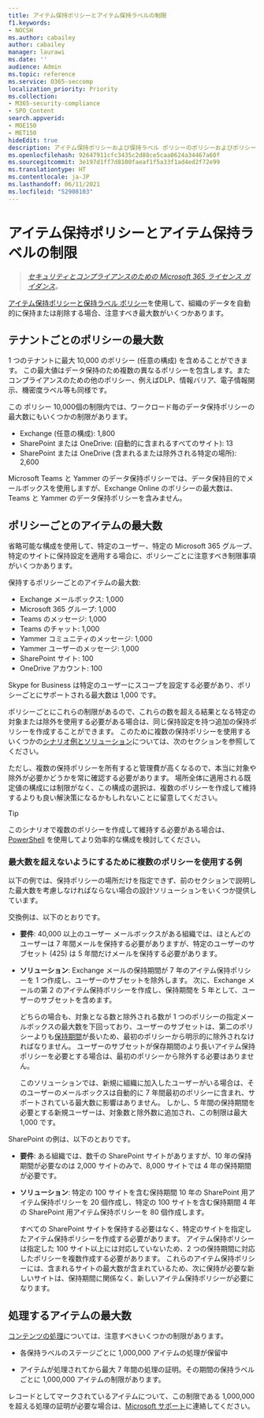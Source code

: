 ```yaml
---
title: アイテム保持ポリシーとアイテム保持ラベルの制限
f1.keywords:
- NOCSH
ms.author: cabailey
author: cabailey
manager: laurawi
ms.date: ''
audience: Admin
ms.topic: reference
ms.service: O365-seccomp
localization_priority: Priority
ms.collection:
- M365-security-compliance
- SPO_Content
search.appverid:
- MOE150
- MET150
hideEdit: true
description: アイテム保持ポリシーおよび保持ラベル ポリシーのポリシーおよびポリシーごとの項目の最大数を把握する
ms.openlocfilehash: 92647911cfc3435c2d88ce5caa0624a34467a60f
ms.sourcegitcommit: 3e197d1ff7d8100faeaf1f5a33f1ad4ed2f72e99
ms.translationtype: HT
ms.contentlocale: ja-JP
ms.lasthandoff: 06/11/2021
ms.locfileid: "52908103"
---
```

# <a name="limits-for-retention-policies-and-retention-label-policies"></a>アイテム保持ポリシーとアイテム保持ラベルの制限

>*[セキュリティとコンプライアンスのための Microsoft 365 ライセンス ガイダンス](/office365/servicedescriptions/microsoft-365-service-descriptions/microsoft-365-tenantlevel-services-licensing-guidance/microsoft-365-security-compliance-licensing-guidance)。*

[アイテム保持ポリシーと保持ラベル ポリシー](retention.md#retention-policies-and-retention-labels)を使用して、組織のデータを自動的に保持または削除する場合、注意すべき最大数がいくつかあります。

## <a name="maximum-number-of-policies-per-tenant"></a>テナントごとのポリシーの最大数

1 つのテナントに最大 10,000 のポリシー (任意の構成) を含めることができます。 この最大値はデータ保持のため複数の異なるポリシーを包含します。またコンプライアンスのための他のポリシー、例えばDLP、情報バリア、電子情報開示、機密度ラベル等も同様です。

この ポリシー 10,000個の制限内では、ワークロード毎のデータ保持ポリシーの最大数にもいくつかの制限があります。

- Exchange (任意の構成): 1,800
- SharePoint または OneDrive: (自動的に含まれるすべてのサイト): 13
- SharePoint または OneDrive (含まれるまたは除外される特定の場所): 2,600

Microsoft Teams と Yammer のデータ保持ポリシーでは、データ保持目的でメールボックスを使用しますが、Exchange Online のポリシーの最大数は、Teams と Yammer のデータ保持ポリシーを含みません。

## <a name="maximum-number-of-items-per-policy"></a>ポリシーごとのアイテムの最大数

省略可能な構成を使用して、特定のユーザー、特定の Microsoft 365 グループ、特定のサイトに保持設定を適用する場合に、ポリシーごとに注意すべき制限事項がいくつかあります。 

保持するポリシーごとのアイテムの最大数:

- Exchange メールボックス: 1,000
- Microsoft 365 グループ: 1,000
- Teams のメッセージ: 1,000
- Teams のチャット: 1,000
- Yammer コミュニティのメッセージ: 1,000
- Yammer ユーザーのメッセージ: 1,000
- SharePoint サイト: 100
- OneDrive アカウント: 100

Skype for Business は特定のユーザーにスコープを設定する必要があり、ポリシーごとにサポートされる最大数は 1,000 です。

ポリシーごとにこれらの制限があるので、これらの数を超える結果となる特定の対象または除外を使用する必要がある場合は、同じ保持設定を持つ追加の保持ポリシーを作成することができます。 このために複数の保持ポリシーを使用するいくつかの[シナリオ例とソリューション](#examples-of-using-multiple-policies-to-avoid-exceeding-maximum-numbers)については、次のセクションを参照してください。

ただし、複数の保持ポリシーを所有すると管理費が高くなるので、本当に対象や除外が必要かどうかを常に確認する必要があります。 場所全体に適用される既定値の構成には制限がなく、この構成の選択は、複数のポリシーを作成して維持するよりも良い解決策になるかもしれないことに留意してください。

> [!TIP]
> このシナリオで複数のポリシーを作成して維持する必要がある場合は、[PowerShell](retention.md#powershell-cmdlets-for-retention-policies-and-retention-labels) を使用してより効率的な構成を検討してください。

### <a name="examples-of-using-multiple-policies-to-avoid-exceeding-maximum-numbers"></a>最大数を超えないようにするために複数のポリシーを使用する例

以下の例では、保持ポリシーの場所だけを指定できず、前のセクションで説明した最大数を考慮しなければならない場合の設計ソリューションをいくつか提供しています。

交換例は、以下のとおりです。

- **要件**: 40,000 以上のユーザー メールボックスがある組織では、ほとんどのユーザーは 7 年間メールを保持する必要がありますが、特定のユーザーのサブセット (425) は 5 年間だけメールを保持する必要があります。

- **ソリューション**: Exchange メールの保持期間が 7 年のアイテム保持ポリシーを 1 つ作成し、ユーザーのサブセットを除外します。 次に、Exchange メールの第 2 のアイテム保持ポリシーを作成し、保持期間を 5 年として、ユーザーのサブセットを含めます。 
    
    どちらの場合も、対象となる数と除外される数が 1 つのポリシーの指定メールボックスの最大数を下回っており、ユーザーのサブセットは、第二のポリシーよりも[保持期間](retention.md#the-principles-of-retention-or-what-takes-precedence)が長いため、最初のポリシーから明示的に除外されなければなりません。 ユーザーのサブセットが保存期間のより長いアイテム保持ポリシーを必要とする場合は、最初のポリシーから除外する必要はありません。
     
    このソリューションでは、新規に組織に加入したユーザーがいる場合は、そのユーザーのメールボックスは自動的に 7 年間最初のポリシーに含まれ、サポートされている最大数に影響はありません。 しかし、5 年間の保持期間を必要とする新規ユーザーは、対象数と除外数に追加され、この制限は最大 1,000 です。

SharePoint の例は、以下のとおりです。

- **要件**: ある組織では、数千の SharePoint サイトがありますが、10 年の保持期間が必要なのは 2,000 サイトのみで、8,000 サイトでは 4 年の保持期間が必要です。

- **ソリューション**: 特定の 100 サイトを含む保持期間 10 年の SharePoint 用アイテム保持ポリシーを 20 個作成し、特定の 100 サイトを含む保持期間 4 年の SharePoint 用アイテム保持ポリシーを 80 個作成します。
    
    すべての SharePoint サイトを保持する必要はなく、特定のサイトを指定したアイテム保持ポリシーを作成する必要があります。 アイテム保持ポリシーは指定した 100 サイト以上には対応していないため、2 つの保持期間に対応したポリシーを複数作成する必要があります。 これらのアイテム保持ポリシーには、含まれるサイトの最大数が含まれているため、次に保持が必要な新しいサイトは、保持期間に関係なく、新しいアイテム保持ポリシーが必要になります。

## <a name="maximum-number-of-items-for-disposition"></a>処理するアイテムの最大数

[コンテンツの処理](disposition.md)については、注意すべきいくつかの制限があります。

- 各保持ラベルのステージごとに 1,000,000 アイテムの処理が保留中

- アイテムが処理されてから最大 7 年間の処理の証明。その期間の保持ラベルごとに 1,000,000 アイテムの制限があります。 
    
レコードとしてマークされているアイテムについて、この制限である 1,000,000 を超える処理の証明が必要な場合は、[Microsoft サポート](../business-video/get-help-support.md)に連絡してください。
